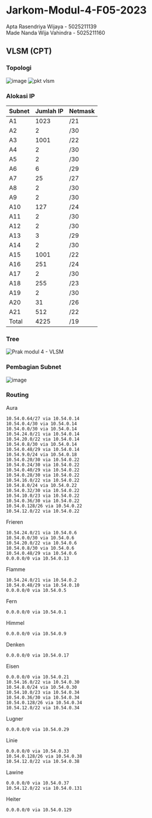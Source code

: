 # Jarkom-Modul-4-F05-2023  
Apta Rasendriya Wijaya - 5025211139  
Made Nanda Wija Vahindra - 5025211160  

## VLSM (CPT)
### Topologi
![image](https://github.com/NandaVahindra/Jarkom-Modul-4-F05-2023/assets/114988957/c163a0ed-2f20-491e-8451-0d392b038399)
![pkt vlsm](https://github.com/NandaVahindra/Jarkom-Modul-4-F05-2023/assets/114988957/1b467970-b73a-434b-9ee3-3f01b5c3934e)

### Alokasi IP
| Subnet | Jumlah IP | Netmask |
|:-------------|:--------------|:--------------|
| A1         | 1023         | /21         |
| A2         | 2         | /30         |
| A3         | 1001         | /22         |
| A4         | 2         | /30         |
| A5         | 2         | /30         |
| A6         | 6         | /29         |
| A7         | 25         | /27         |
| A8         | 2         | /30         |
| A9         | 2         | /30         |
| A10         | 127         | /24         |
| A11        | 2         | /30         |
| A12        | 2         | /30         |
| A13        | 3         | /29         |
| A14        | 2         | /30         |
| A15        | 1001         | /22         |
| A16        | 251         | /24         |
| A17        | 2         | /30         |
| A18        | 255         | /23         |
| A19        | 2         | /30         |
| A20        | 31         | /26         |
| A21        | 512         | /22         |
| Total        | 4225         | /19         |

### Tree 
![Prak modul 4 - VLSM](https://github.com/NandaVahindra/Jarkom-Modul-4-F05-2023/assets/114988957/f312be4a-ef02-41fd-a9bb-6036f749ee21)  

### Pembagian Subnet 
![image](https://github.com/NandaVahindra/Jarkom-Modul-4-F05-2023/assets/114988957/99f64aab-80d4-4fd9-971f-9906308f64ad)

### Routing 

Aura
```
10.54.0.64/27 via 10.54.0.14
10.54.0.4/30 via 10.54.0.14
10.54.0.0/30 via 10.54.0.14
10.54.24.0/21 via 10.54.0.14
10.54.20.0/22 via 10.54.0.14
10.54.0.8/30 via 10.54.0.14
10.54.0.48/29 via 10.54.0.14
10.54.9.0/24 via 10.54.0.18
10.54.0.20/30 via 10.54.0.22
10.54.0.24/30 via 10.54.0.22
10.54.0.40/29 via 10.54.0.22
10.54.0.28/30 via 10.54.0.22
10.54.16.0/22 via 10.54.0.22
10.54.8.0/24 via 10.54.0.22
10.54.0.32/30 via 10.54.0.22
10.54.10.0/23 via 10.54.0.22
10.54.0.36/30 via 10.54.0.22
10.54.0.128/26 via 10.54.0.22
10.54.12.0/22 via 10.54.0.22
```
Frieren
```
10.54.24.0/21 via 10.54.0.6
10.54.0.0/30 via 10.54.0.6
10.54.20.0/22 via 10.54.0.6
10.54.0.8/30 via 10.54.0.6
10.54.0.48/29 via 10.54.0.6
0.0.0.0/0 via 10.54.0.13
```
Flamme
```
10.54.24.0/21 via 10.54.0.2
10.54.0.48/29 via 10.54.0.10
0.0.0.0/0 via 10.54.0.5
```
Fern
```
0.0.0.0/0 via 10.54.0.1
```
Himmel
```
0.0.0.0/0 via 10.54.0.9
```
Denken
```
0.0.0.0/0 via 10.54.0.17
```
Eisen
```
0.0.0.0/0 via 10.54.0.21
10.54.16.0/22 via 10.54.0.30
10.54.8.0/24 via 10.54.0.30
10.54.10.0/23 via 10.54.0.34
10.54.0.36/30 via 10.54.0.34
10.54.0.128/26 via 10.54.0.34
10.54.12.0/22 via 10.54.0.34
```
Lugner
```
0.0.0.0/0 via 10.54.0.29
```
Linie
```
0.0.0.0/0 via 10.54.0.33
10.54.0.128/26 via 10.54.0.38
10.54.12.0/22 via 10.54.0.38
```
Lawine
```
0.0.0.0/0 via 10.54.0.37
10.54.12.0/22 via 10.54.0.131
```
Heiter
```
0.0.0.0/0 via 10.54.0.129
```

